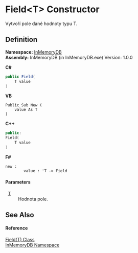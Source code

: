 # Field&lt;T&gt; Constructor


Vytvoří pole dané hodnoty typu T.



## Definition
**Namespace:** <a href="044e8d7f-0f94-a8b4-bd65-529f6359fdf7">InMemoryDB</a>  
**Assembly:** InMemoryDB (in InMemoryDB.exe) Version: 1.0.0

**C#**
``` C#
public Field(
	T value
)
```
**VB**
``` VB
Public Sub New ( 
	value As T
)
```
**C++**
``` C++
public:
Field(
	T value
)
```
**F#**
``` F#
new : 
        value : 'T -> Field
```



#### Parameters
<dl><dt>  <a href="46a67b2d-bfd0-833f-4eb7-7ea9c7c08d2c">T</a></dt><dd>Hodnota pole.</dd></dl>

## See Also


#### Reference
<a href="46a67b2d-bfd0-833f-4eb7-7ea9c7c08d2c">Field(T) Class</a>  
<a href="044e8d7f-0f94-a8b4-bd65-529f6359fdf7">InMemoryDB Namespace</a>  
